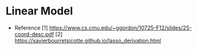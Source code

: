 # Linear Model

- Reference
[1] https://www.cs.cmu.edu/~ggordon/10725-F12/slides/25-coord-desc.pdf
[2] https://xavierbourretsicotte.github.io/lasso_derivation.html